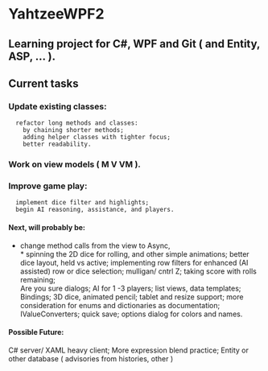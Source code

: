 # YahtzeeWPF2
## Learning project for C#, WPF and Git ( and Entity, ASP, ... ).

## Current tasks
  ### Update existing classes:  
      refactor long methods and classes:
        by chaining shorter methods;
        adding helper classes with tighter focus;
        better readability.
        
  ### Work on view models  ( M V VM ).
  
  ### Improve game play:
      implement dice filter and highlights; 
      begin AI reasoning, assistance, and players. 
  
#### Next, will probably be: 
  *  change method calls from the view to Async,  
    * spinning the 2D dice for rolling, and other simple animations; 
    better dice layout, held vs active; 
    implementing row filters for enhanced (AI assisted) row or dice selection;
       mulligan/ cntrl Z;
         taking score with rolls remaining;  
  Are you sure dialogs;
  AI  for 1 -3 players;
  list views, data templates;
  Bindings;
  3D dice, animated pencil;
  tablet and resize  support;
  more consideration for enums and dictionaries as documentation;
  IValueConverters;
  quick save;
  options dialog for colors and names.
  
 #### Possible Future:
  C# server/ XAML heavy client;
  More expression blend practice;
  Entity or other database ( advisories from histories, other )
  
  
